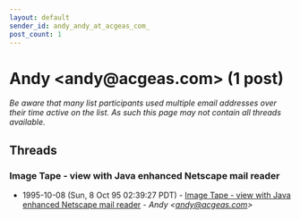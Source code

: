 ```yaml
---
layout: default
sender_id: andy_andy_at_acgeas_com_
post_count: 1
---
```


# Andy <andy<span>@</span>acgeas.com> (1 post)

_Be aware that many list participants used multiple email addresses over their time active on the list. As such this page may not contain all threads available._

## Threads

### Image Tape - view with Java enhanced Netscape mail reader
+ 1995-10-08 (Sun, 8 Oct 95 02:39:27 PDT) - [Image Tape - view with Java enhanced Netscape mail reader](/archive/1995/10/6aa4b9409498230380f624a523dd2353ff5b643e329d3585dcb3dc608a6c1092) - _Andy \<andy@acgeas.com\>_

